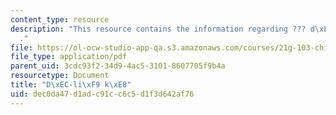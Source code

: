 ```yaml
---
content_type: resource
description: "This resource contains the information regarding ??? d\xEC-li\xF9 k\xE8\
  ."
file: https://ol-ocw-studio-app-qa.s3.amazonaws.com/courses/21g-103-chinese-iii-regular-fall-2005/dec0da47d1adc91cc6c5d1f3d642af76_MIT21G_103F05_chars6.pdf
file_type: application/pdf
parent_uid: 3cdc93f2-34d9-4ac5-3101-8607705f9b4a
resourcetype: Document
title: "D\xEC-li\xF9 k\xE8"
uid: dec0da47-d1ad-c91c-c6c5-d1f3d642af76
---
```

